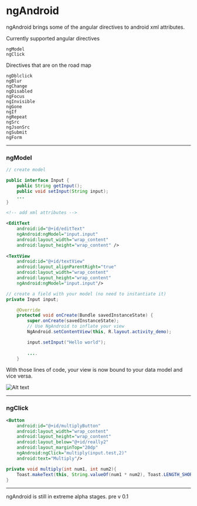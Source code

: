 # ngAndroid

ngAndroid brings some of the angular directives to android xml attributes.

Currently supported angular directives
```
ngModel
ngClick
```
Directives that are on the road map
```
ngDblclick
ngBlur
ngChange
ngDisabled
ngFocus
ngInvisible
ngGone
ngIf
ngRepeat
ngSrc
ngJsonSrc
ngSubmit
ngForm
```

--------

<h3>ngModel</h3>

```java
// create model

public interface Input {
    public String getInput();
    public void setInput(String input);
    ...
}
```
```xml
<!-- add xml attributes -->

<EditText
    android:id="@+id/editText"
    ngAndroid:ngModel="input.input"
    android:layout_width="wrap_content"
    android:layout_height="wrap_content" />
    
<TextView
    android:id="@+id/textView"
    android:layout_alignParentRight="true"
    android:layout_width="wrap_content"
    android:layout_height="wrap_content"
    ngAndroid:ngModel="input.input"/>
```
```java
// create a field with your model (no need to instantiate it)
private Input input;

    @Override
    protected void onCreate(Bundle savedInstanceState) {
        super.onCreate(savedInstanceState);
        // Use NgAndroid to inflate your view 
        NgAndroid.setContentView(this, R.layout.activity_demo);

        input.setInput("Hello world");
        
        ....
    }

```

With those lines of code, your view is now bound to your data model and vice versa.

![Alt text](/../pictures/images/screencast.gif?raw=true "ngAndroid at work")

--------

<h3>ngClick</h3>

```xml
<Button
    android:id="@+id/multiplyButton"
    android:layout_width="wrap_content"
    android:layout_height="wrap_content"
    android:layout_below="@+id/really2"
    android:layout_marginTop="20dp"
    ngAndroid:ngClick="multiply(input.test,2)"
    android:text="Multiply"/>
```
```java
private void multiply(int num1, int num2){
    Toast.makeText(this, String.valueOf(num1 * num2), Toast.LENGTH_SHORT).show();
}
```




--------
ngAndroid is still in extreme alpha stages. pre v 0.1
